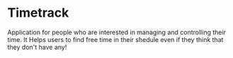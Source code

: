 # Timetrack
Application for people who are interested in managing and controlling their time. 
It Helps users to find free time in their shedule even if they think that they don't have any!
